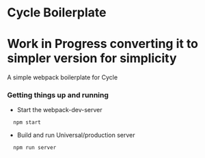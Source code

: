 # Cycle Boilerplate
# Work in Progress converting it to simpler version for simplicity
A simple webpack boilerplate for Cycle

### Getting things up and running

- Start the webpack-dev-server
```
  npm start
```
- Build and run Universal/production server
```
  npm run server
```
